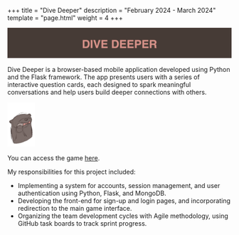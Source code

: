 +++
title = "Dive Deeper"
description = "February 2024 - March 2024" 
template = "page.html"
weight = 4 
+++

![Dive Deeper](/dive-deeper.png)

Dive Deeper is a browser-based mobile application developed using Python and the Flask framework. The app presents users with a series of interactive question cards, each designed to spark meaningful conversations and help users build deeper connections with others.

<img src="/otter.gif" alt="Otter" height="100">

You can access the game [here](https://divedeeper.online/).

<!-- more -->

My responsibilities for this project included: 
- Implementing a system for accounts, session management, and user authentication using Python, Flask, and MongoDB.
- Developing the front-end for sign-up and login pages, and incorporating redirection to the main game interface.
- Organizing the team development cycles with Agile methodology, using GitHub task boards to track sprint progress.